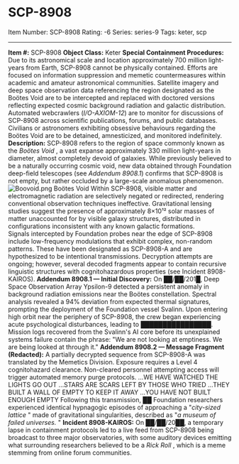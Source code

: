 # SCP-8908
Item Number: SCP-8908
Rating: -6
Series: series-9
Tags: keter, scp

---

**Item #:** SCP-8908
**Object Class:** Keter
**Special Containment Procedures:** Due to its astronomical scale and location approximately 700 million light-years from Earth, SCP-8908 cannot be physically contained. Efforts are focused on information suppression and memetic countermeasures within academic and amateur astronomical communities. Satellite imagery and deep space observation data referencing the region designated as the Boötes Void are to be intercepted and replaced with doctored versions reflecting expected cosmic background radiation and galactic distribution.
Automated webcrawlers (_I/O-AXIOM-12_) are to monitor for discussions of SCP-8908 across scientific publications, forums, and public databases. Civilians or astronomers exhibiting obsessive behaviours regarding the Boötes Void are to be detained, amnesticized, and monitored indefinitely.
**Description:** SCP-8908 refers to the region of space commonly known as the _Boötes Void_ , a vast expanse approximately 330 million light-years in diameter, almost completely devoid of galaxies. While previously believed to be a naturally occurring cosmic void, new data obtained through Foundation deep-field telescopes (see _Addendum 8908.1_) confirms that SCP-8908 is not empty, but rather occluded by a large-scale anomalous phenomenon.
![Boovoid.png](https://upload.wikimedia.org/wikipedia/commons/f/f0/Boovoid.png)
Boötes Void
Within SCP-8908, visible matter and electromagnetic radiation are selectively negated or redirected, rendering conventional observation techniques ineffective. Gravitational lensing studies suggest the presence of approximately 8×10¹² solar masses of matter unaccounted for by visible galaxy structures, distributed in configurations inconsistent with any known galactic formations.  
Signals intercepted by Foundation probes near the edge of SCP-8908 include low-frequency modulations that exhibit complex, non-random patterns. These have been designated as SCP-8908-A and are hypothesized to be intentional transmissions. Decryption attempts are ongoing; however, several decoded fragments appear to contain recursive linguistic structures with cognitohazardous properties (see Incident 8908-KAIROS).
**Addendum 8908.1 — Initial Discovery:** On ██/██/201█, Deep Space Observation Array Ypsilon-9 detected a persistent anomaly in background radiation emissions near the Boötes constellation. Spectral analysis revealed a 94% deviation from expected thermal signatures, prompting the deployment of the Foundation vessel Svalinn. Upon entering high orbit near the periphery of SCP-8908, the crew began experiencing acute psychological disturbances, leading to ████████████████.
Mission logs recovered from the Svalinn's AI core before its unexplained systems failure contain the phrase:
"We are not looking at emptiness. We are being looked at through it."
**Addendum 8908.2 — Message Fragment (Redacted):** A partially decrypted sequence from SCP-8908-A was translated by the Memetics Division. Exposure requires a Level 4 cognitohazard clearance. Non-cleared personnel attempting access will trigger automated memory purge protocols.
…WE HAVE WATCHED THE LIGHTS GO OUT …STARS ARE SCARS LEFT BY THOSE WHO TRIED …THEY BUILT A WALL OF EMPTY TO KEEP IT AWAY …YOU HAVE NOT BUILT ENOUGH EMPTY
Following this transmission, ██ Foundation researchers experienced identical hypnagogic episodes of approaching a "_city-sized lattice_ " made of gravitational singularities, described as "_a museum of failed universes._ "
**Incident 8908-KAIROS:** On ██/██/20██, a temporary lapse in containment protocols led to a live feed from SCP-8908 being broadcast to three major observatories, with some auditory devices emitting what surrounding researchers believed to be a _Rick Roll_ , which is a meme stemming from online forum communities.